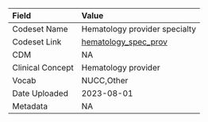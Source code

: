 |Field            |Value                         |
|:----------------|:-----------------------------|
|Codeset Name     |Hematology provider specialty |
|Codeset Link     |[hematology_spec_prov](https://github.com/PEDSnet/Variable-Dictionary/blob/main/visits/hematology_spec_prov.csv)|
|CDM              |NA                            |
|Clinical Concept |Hematology provider           |
|Vocab            |NUCC,Other                    |
|Date Uploaded    |2023-08-01                    |
|Metadata         |NA                            |

